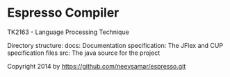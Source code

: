 Espresso Compiler
========

TK2163 - Language Processing Technique

Directory structure:
	docs:	Documentation
	specification:	The JFlex and CUP specification files
	src:	The java source for the project
			
Copyright 2014 by https://github.com/neevsamar/espresso.git
